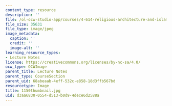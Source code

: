 ```yaml
---
content_type: resource
description: ''
file: /ol-ocw-studio-app/courses/4-614-religious-architecture-and-islamic-cultures-fall-2002/d3aa68300554d513b0d94dece6d2588a_1150thumbnail.jpg
file_size: 35631
file_type: image/jpeg
image_metadata:
  caption: ''
  credit: ''
  image-alt: ''
learning_resource_types:
- Lecture Notes
license: https://creativecommons.org/licenses/by-nc-sa/4.0/
ocw_type: OCWImage
parent_title: Lecture Notes
parent_type: CourseSection
parent_uid: 68abeaab-4eff-532c-e858-18d3ffb567bd
resourcetype: Image
title: 1150thumbnail.jpg
uid: d3aa6830-0554-d513-b0d9-4dece6d2588a
---
```

